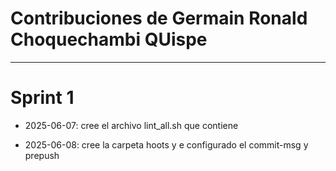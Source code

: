 # Contribuciones de Germain Ronald Choquechambi QUispe
---
# Sprint 1

- 2025-06-07: cree el archivo lint_all.sh que contiene 

- 2025-06-08: cree la carpeta hoots y e configurado el commit-msg y prepush